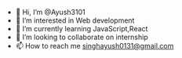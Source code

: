 - 👋 Hi, I’m @Ayush3101
- 👀 I’m interested in Web development 
- 🌱 I’m currently learning JavaScript,React 
- 💞️ I’m looking to collaborate on internship 
- 📫 How to reach me singhayush0131@gmail.com

<!---
Ayush3101/Ayush3101 is a ✨ special ✨ repository because its `README.md` (this file) appears on your GitHub profile.
You can click the Preview link to take a look at your changes.
--->
